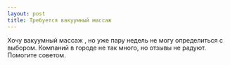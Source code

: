 ```yaml
---
layout: post 
title: Требуется вакуумный массаж  
--- 
```

Хочу вакуумный массаж , но уже пару недель не могу определиться с выбором. Компаний в городе не так много, но отзывы не радуют. Помогите советом.
